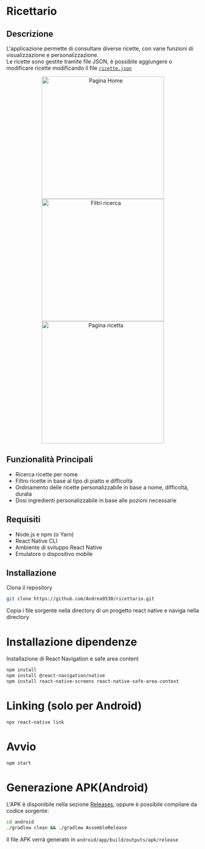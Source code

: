 # Ricettario

## Descrizione
L'applicazione permette di consultare diverse ricette, con varie funzioni di visualizzazione e personalizzazione.\
Le ricette sono gestite tramite file JSON, è possibile aggiungere o modificare ricette modificando il file [`ricette.json`](ricette.json)

<p align="center">
  <img src="https://github.com/Andrea9530/Ricettario/assets/65161045/8e157d76-c74d-45a9-a18f-0b1bbe7d611d" alt="Pagina Home" width="320" />
  <img src="https://github.com/Andrea9530/Ricettario/assets/65161045/849bfc88-42c1-4cdc-8729-d93a208033ca" alt="Filtri ricerca" width="320" />
  <img src="https://github.com/Andrea9530/Ricettario/assets/65161045/989bd30d-bed1-4f14-af96-bf73635db5d7" alt="Pagina ricetta" width="320" />
</p>




## Funzionalità Principali
- Ricerca ricette per nome
- Filtro ricette in base al tipo di piatto e difficoltà
- Ordinamento delle ricette personalizzabile in base a nome, difficoltà, durata
- Dosi ingredienti personalizzabile in base alle pozioni necessarie

## Requisiti

- Node.js e npm (o Yarn)
- React Native CLI
- Ambiente di sviluppo React Native
- Emulatore o dispositivo mobile

## Installazione
Clona il repository
```sh
git clone https://github.com/Andrea9530/ricettario.git
```
Copia i file sorgente nella directory di un progetto react native e naviga nella directory

# Installazione dipendenze
Installazione di React Navigation e safe area content
```sh
npm install
npm install @react-navigation/native
npm install react-native-screens react-native-safe-area-context
```

# Linking (solo per Android)
```sh
npx react-native link
```
# Avvio
```sh
npm start
```

# Generazione APK(Android)
L'APK è disponibile nella sezione [Releases](https://github.com/Andrea9530/Ricettario/releases/tag/Release), oppure è possibile compilare da codice sorgente:
```sh
cd android
./gradlew clean && ./gradlew AssembleRelease
```

Il file APK verrà generato in `android/app/build/outputs/apk/release`
